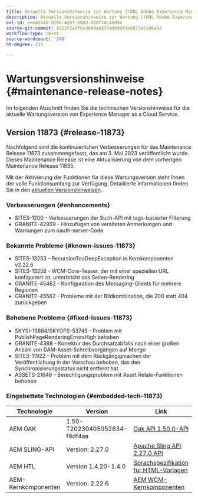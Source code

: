 ```yaml
---
title: Aktuelle Versionshinweise zur Wartung [!DNL Adobe Experience Manager] as a Cloud Service.
description: Aktuelle Versionshinweise zur Wartung [!DNL Adobe Experience Manager] as a Cloud Service.
exl-id: eee42b4d-9206-4ebf-b88d-d8df14c46094
source-git-commit: 4353f2a9f6cd649a4377adb9891e0873a51d6ab2
workflow-type: tm+mt
source-wordcount: '240'
ht-degree: 21%

---
```


# Wartungsversionshinweise {#maintenance-release-notes}

Im folgenden Abschnitt finden Sie die technischen Versionshinweise für die aktuelle Wartungsversion von Experience Manager as a Cloud Service.

## Version 11873 {#release-11873}

Nachfolgend sind die kontinuierlichen Verbesserungen für das Maintenance Release 11873 zusammengefasst, das am 3. Mai 2023 veröffentlicht wurde. Dieses Maintenance Release ist eine Aktualisierung von dem vorherigen Maintenance Release 11835.

Mit der Aktivierung der Funktionen für diese Wartungsversion steht Ihnen der volle Funktionsumfang zur Verfügung. Detaillierte Informationen finden Sie in den [aktuellen Versionshinweisen](/help/release-notes/release-notes-cloud/release-notes-current.md).

### Verbesserungen {#enhancements}

- SITES-1200 - Verbesserungen der Such-API mit tags-basierter Filterung
- GRANITE-42939 - Hinzufügen von veralteten Anmerkungen und Warnungen zum oauth-server-Code

### Bekannte Probleme {#known-issues-11873}

- SITES-13253 - RecursionTooDeepException in Kernkomponenten v2.22.6
- SITES-13256 - WCM-Core-Teaser, der mit einer speziellen URL konfiguriert ist, unterbricht das Seiten-Rendering
- GRANITE-45462 - Konfiguration des Messaging-Clients für mehrere Regionen
- GRANITE-45562 - Probleme mit der Bildkombination, die 200 statt 404 zurückgeben

### Behobene Probleme {#fixed-issues-11873}

- SKYSI-19884/SKYOPS-53745 - Problem mit PublishPageRenderingErrorsHigh behoben
- GRANITE-4388 - Korrektur des Durchsatzabfalls nach einer großen Anzahl von DAM-Asset-Schreibvorgängen auf Mongo
- SITES-11922 - Problem mit dem Rückgängigmachen der Veröffentlichung in der Vorschau behoben, das den Synchronisierungsstatus nicht entfernt hat
- ASSETS-21648 - Berechtigungsproblem mit Asset Relate-Funktionen behoben

### Eingebettete Technologien {#embedded-tech-11873}

| Technologie | Version | Link |
|---|---|---|
| AEM OAK | 1.50-T20230405052634-f9df4aa | [Oak API 1.50.0-API](https://www.javadoc.io/doc/org.apache.jackrabbit/oak-api/1.50.0/index.html) |
| AEM SLING-API | Version: 2.27.0 | [Apache Sling API 2.27.0 API](https://www.javadoc.io/doc/org.apache.sling/org.apache.sling.api/latest/index.html) |
| AEM HTL | Version 1.4.20-1.4.0 | [Sprachspezifikation für HTML-Vorlagen](https://github.com/adobe/htl-spec) |
| AEM-Kernkomponenten | Version: 2.22.6 | [AEM WCM-Kernkomponenten](https://github.com/adobe/aem-core-wcm-components) |
